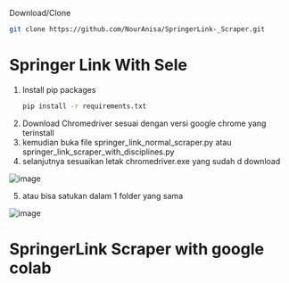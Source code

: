 Download/Clone
   ```sh
   git clone https://github.com/NourAnisa/SpringerLink-_Scraper.git
   ```

# Springer Link With Sele
1. Install pip packages
   ```bash
   pip install -r requirements.txt
   ```
 2. Download Chromedriver sesuai dengan versi google chrome yang terinstall
 3. kemudian buka file springer_link_normal_scraper.py atau springer_link_scraper_with_disciplines.py
 4. selanjutnya sesuaikan letak chromedriver.exe yang sudah d download
 
 ![image](https://user-images.githubusercontent.com/48305341/209478956-6e3f3d1e-4bfe-4b5b-b24f-0a77356f9d05.png)
 
 5. atau bisa satukan dalam 1 folder yang sama
 
 ![image](https://user-images.githubusercontent.com/48305341/209478996-fa959435-1cf4-46a4-bc90-e3cd37fa13e6.png)

# SpringerLink Scraper with google colab
